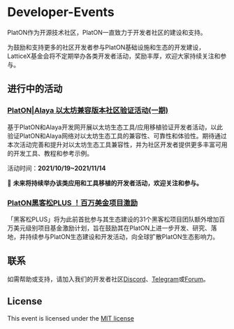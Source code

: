# Developer-Events



PlatON作为开源技术社区，PlatON一直致力于开发者社区的建设和支持。

为鼓励和支持更多的社区开发者参与PlatON基础设施和生态的开发建设，LatticeX基金会将不定期举办各类开发者活动，奖励丰厚，欢迎大家持续关注和参与。



## 进行中的活动

### [PlatON|Alaya 以太坊兼容版本社区验证活动(一期)](https://github.com/AlayaNetwork/Developer-Events/blob/main/Community_Verification_Event(First)/README-CN.md)

基于PlatON和Alaya开发网开展以太坊生态工具/应用移植验证开发者活动，以此验证PlatON和Alaya网络对以太坊生态工具的兼容性、可靠性和体验性。期待通过本次活动完善和提升对以太坊生态工具兼容性，并为社区开发者提供更多丰富可用的开发工具、教程和参考示例。

活动时间：**2021/10/19~2021/11/14**

🎊 **未来将持续举办该类应用和工具移植的开发者活动，欢迎关注和参与。**



### [PlatON黑客松PLUS ！百万美金项目激励](https://github.com/AlayaNetwork/Developer-Events/blob/main/Hackathon_PLUS/README-CN.md)

「黑客松PLUS」将为此前首批参与其生态建设的31个黑客松项目团队额外增加百万美元级别项目基金激励计划，旨在鼓励其在PlatON上进一步开发、研究、落地，并持续参与PlatON生态建设和开发活动，向全球扩散PlatON生态影响力。



## 联系

如需帮助或支持，请加入我们的开发者社区[Discord](https://discord.gg/jAjFzJ3Cff)、[Telegram](https://t.me/joinchat/LhO63AsZ_iozZGNl)或[Forum](https://forum.latticex.foundation/)。



## License

This event is licensed under the  [MIT license](https://github.com/AlayaNetwork/Developer-Events/blob/main/LICENSE.md)
